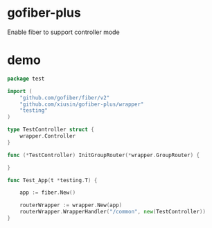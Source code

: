 # gofiber-plus
Enable fiber to support controller mode



# demo
```go
package test

import (
	"github.com/gofiber/fiber/v2"
	"github.com/xiusin/gofiber-plus/wrapper"
	"testing"
)

type TestController struct {
	wrapper.Controller
}

func (*TestController) InitGroupRouter(*wrapper.GroupRouter) {

}

func Test_App(t *testing.T) {

	app := fiber.New()

	routerWrapper := wrapper.New(app)
	routerWrapper.WrapperHandler("/common", new(TestController))
}

```
